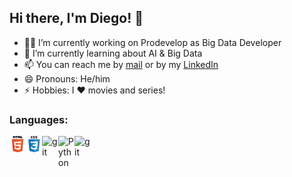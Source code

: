 ## Hi there, I'm Diego! 👋

- 👨‍💻 I’m currently working on Prodevelop as Big Data Developer
- 🌱 I’m currently learning about AI & Big Data
- 📫 You can reach me by <a href="mailto:ddelcanonvarrete@gmail.com">mail</a> or by my <a href="https://www.linkedin.com/in/ddelcano/">LinkedIn</a>
- 😄 Pronouns: He/him
- ⚡ Hobbies: I ❤ movies and series!

### Languages:

<a href="https://www.w3.org/html/" target="_blank"><img align="left" alt="HTML5" width="26px" src="https://raw.githubusercontent.com/github/explore/80688e429a7d4ef2fca1e82350fe8e3517d3494d/topics/html/html.png" /></a>
<a href="https://www.w3schools.com/css/" target="_blank"><img align="left" alt="CSS3" width="26px" src="https://raw.githubusercontent.com/github/explore/80688e429a7d4ef2fca1e82350fe8e3517d3494d/topics/css/css.png" /></a>
<a href="https://www.w3schools.com/js/" target="_blank"> <img align="left" alt="git" width="26px" src="https://www.vectorlogo.zone/logos/javascript/javascript-icon.svg"/> </a>
<a href="https://www.python.org" target="_blank"> <img align="left" alt="Python" width="26px" src="https://www.vectorlogo.zone/logos/python/python-icon.svg"/> </a>
<a href="https://git-scm.com/" target="_blank"> <img align="left" alt="git" width="26px" src="https://www.vectorlogo.zone/logos/git-scm/git-scm-icon.svg"/> </a>
